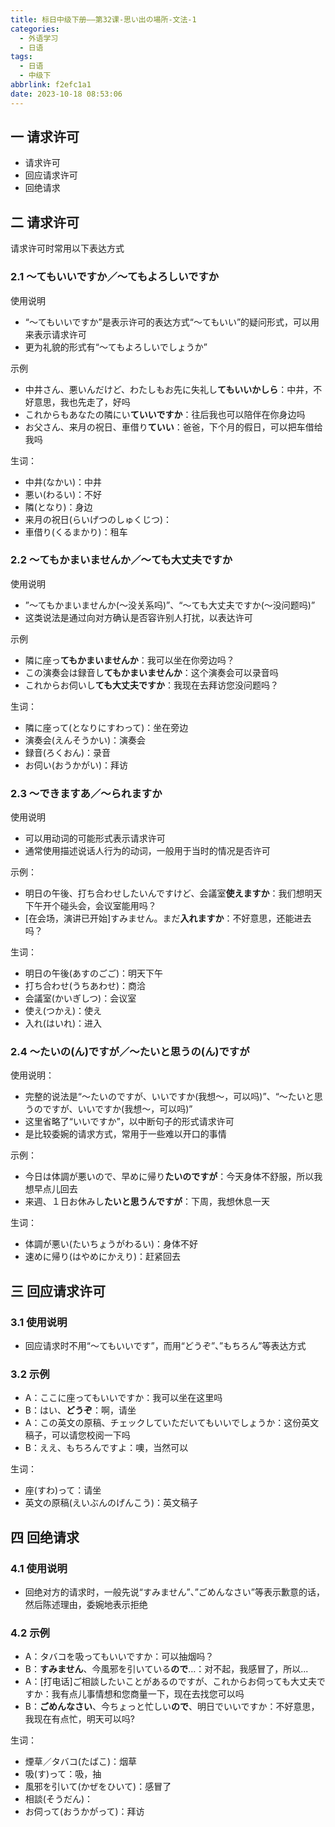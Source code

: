 ```yaml
---
title: 标日中级下册——第32课-思い出の場所-文法-1
categories:
  - 外语学习
  - 日语
tags:
  - 日语
  - 中级下
abbrlink: f2efc1a1
date: 2023-10-18 08:53:06
---
```

## 一  请求许可 

* 请求许可
* 回应请求许可
* 回绝请求

<!--more-->

## 二  请求许可

请求许可时常用以下表达方式

### 2.1 ～てもいいですか／～てもよろしいですか

使用说明

* “～てもいいですか”是表示许可的表达方式“～てもいい”的疑问形式，可以用来表示请求许可
* 更为礼貌的形式有“～てもよろしいでしょうか”

示例

* 中井さん、悪いんだけど、わたしもお先に失礼し**てもいいかしら**：中井，不好意思，我也先走了，好吗
* これからもあなたの隣にい**ていいですか**：往后我也可以陪伴在你身边吗
* お父さん、来月の祝日、車借り**ていい**：爸爸，下个月的假日，可以把车借给我吗

生词：

* 中井(なかい)：中井
* 悪い(わるい)：不好
* 隣(となり)：身边
* 来月の祝日(らいげつのしゅくじつ)：
* 車借り(くるまかり)：租车

### 2.2 ～てもかまいませんか／～ても大丈夫ですか

使用说明

* ”～てもかまいませんか(～没关系吗)”、“～ても大丈夫ですか(～没问题吗)”
* 这类说法是通过向对方确认是否容许别人打扰，以表达许可

示例

* 隣に座っ**てもかまいませんか**：我可以坐在你旁边吗？
* この演奏会は録音し**てもかまいませんか**：这个演奏会可以录音吗
* これからお伺いし**ても大丈夫ですか**：我现在去拜访您没问题吗？

生词：

* 隣に座って(となりにすわって)：坐在旁边
* 演奏会(えんそうかい)：演奏会
* 録音(ろくおん)：录音
* お伺い(おうかがい)：拜访

### 2.3   ～できますあ／～られますか

使用说明

* 可以用动词的可能形式表示请求许可
* 通常使用描述说话人行为的动词，一般用于当时的情况是否许可

示例：

* 明日の午後、打ち合わせしたいんですけど、会議室**使えますか**：我们想明天下午开个碰头会，会议室能用吗？
* [在会场，演讲已开始]すみません。まだ**入れますか**：不好意思，还能进去吗？

生词：

* 明日の午後(あすのごご)：明天下午
* 打ち合わせ(うちあわせ)：商洽
* 会議室(かいぎしつ)：会议室
* 使え(つかえ)：使え
* 入れ(はいれ)：进入

### 2.4 ～たいの(ん)ですが／～たいと思うの(ん)ですが

使用说明：

* 完整的说法是“～たいのですが、いいですか(我想～，可以吗)”、“～たいと思うのですが、いいですか(我想～，可以吗)”
* 这里省略了“いいですか”，以中断句子的形式请求许可
* 是比较委婉的请求方式，常用于一些难以开口的事情

示例：

* 今日は体調が悪いので、早めに帰り**たいのですが**：今天身体不舒服，所以我想早点儿回去
* 来週、１日お休みし**たいと思うんですが**：下周，我想休息一天

生词：

* 体調が悪い(たいちょうがわるい)：身体不好
* 速めに帰り(はやめにかえり)：赶紧回去

## 三 回应请求许可

### 3.1 使用说明

* 回应请求时不用“～てもいいです”，而用“どうぞ”、”もちろん”等表达方式

### 3.2 示例

* A：ここに座ってもいいですか：我可以坐在这里吗
* B：はい、**どうぞ**：啊，请坐
* A：この英文の原稿、チェックしていただいてもいいでしょうか：这份英文稿子，可以请您校阅一下吗
* B：ええ、もちろんですよ：噢，当然可以

生词：

* 座(すわ)って：请坐
* 英文の原稿(えいぶんのげんこう)：英文稿子

## 四 回绝请求

### 4.1 使用说明

* 回绝对方的请求时，一般先说“すみません”、”ごめんなさい”等表示歉意的话，然后陈述理由，委婉地表示拒绝

### 4.2 示例

* A：タバコを吸ってもいいですか：可以抽烟吗？
* B：**すみません**、今風邪を引いている**ので**…：对不起，我感冒了，所以...
* A：[打电话]ご相談したいことがあるのですが、これからお伺っても大丈夫ですか：我有点儿事情想和您商量一下，现在去找您可以吗
* B：**ごめんなさい**、今ちょっと忙しい**ので**、明日でいいですか：不好意思，我现在有点忙，明天可以吗?

生词：

* 煙草／タバコ(たばこ)：烟草
* 吸(す)って：吸，抽
* 風邪を引いて(かぜをひいて)：感冒了
* 相談(そうだん)：
* お伺って(おうかがって)：拜访